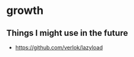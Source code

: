 # growth

## Things I might use in the future

* https://github.com/verlok/lazyload

<!-- TOC -->

<!-- ENDTOC -->
